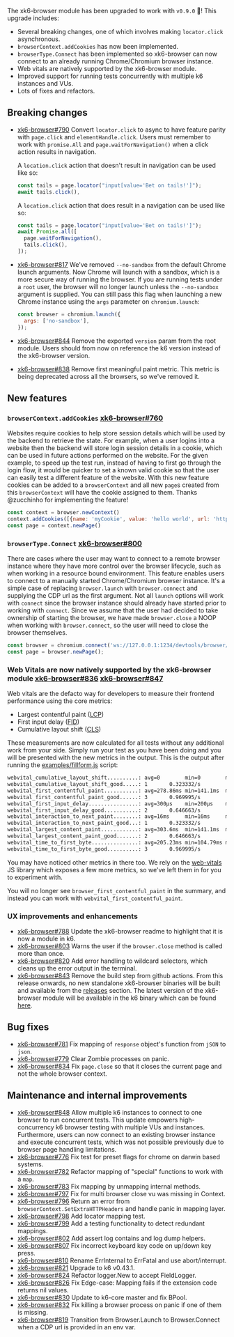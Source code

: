 The xk6-browser module has been upgraded to work with `v0.9.0` 🎉! This upgrade includes:

- Several breaking changes, one of which involves making `locator.click` asynchronous.
- `browserContext.addCookies` has now been implemented.
- `browserType.Connect` has been implemented so xk6-browser can now connect to an already running Chrome/Chromium browser instance.
- Web vitals are natively supported by the xk6-browser module.
- Improved support for running tests concurrently with multiple k6 instances and VUs.
- Lots of fixes and refactors.


## Breaking changes

- [xk6-browser#790](https://github.com/grafana/xk6-browser/pull/790) Convert `locator.click` to async to have feature parity with `page.click` and `elementHandle.click`. Users must remember to work with `promise.All` and `page.waitForNavigation()` when a click action results in navigation.

    A `location.click` action that doesn't result in navigation can be used like so:
    ```javascript
    const tails = page.locator("input[value='Bet on tails!']");
    await tails.click(),
    ```

    A `location.click` action that does result in a navigation can be used like so:
    ```javascript
    const tails = page.locator("input[value='Bet on tails!']");
    await Promise.all([
      page.waitForNavigation(),
      tails.click(),
    ]);
    ```

- [xk6-browser#817](https://github.com/grafana/xk6-browser/pull/817) We've removed `--no-sandbox` from the default Chrome launch arguments. Now Chrome will launch with a sandbox, which is a more secure way of running the browser. If you are running tests under a `root` user, the browser will no longer launch unless the `--no-sandbox` argument is supplied. You can still pass this flag when launching a new Chrome instance using the `args` parameter on `chromium.launch`:

    ```javascript
    const browser = chromium.launch({
      args: ['no-sandbox'],
    });
    ```

- [xk6-browser#844](https://github.com/grafana/xk6-browser/pull/844) Remove the exported `version` param from the root module. Users should from now on reference the k6 version instead of the xk6-browser version.
- [xk6-browser#838](https://github.com/grafana/xk6-browser/pull/838) Remove first meaningful paint metric. This metric is being deprecated across all the browsers, so we've removed it.


## New features

### `browserContext.addCookies` [xk6-browser#760](https://github.com/grafana/xk6-browser/pull/760)

Websites require cookies to help store session details which will be used by the backend to retrieve the state. For example, when a user logins into a website then the backend will store login session details in a cookie, which can be used in future actions performed on the website. For the given example, to speed up the test run, instead of having to first go through the login flow, it would be quicker to set a known valid cookie so that the user can easily test a different feature of the website. With this new feature cookies can be added to a `browserContext` and all new `page`s created from this `browserContext` will have the cookie assigned to them. Thanks @zucchinho for implementing the feature!

```javascript
const context = browser.newContext()
context.addCookies([{name: 'myCookie', value: 'hello world', url: 'https://test.k6.io'}])
const page = context.newPage()
```

### `browserType.Connect` [xk6-browser#800](https://github.com/grafana/xk6-browser/pull/800)

There are cases where the user may want to connect to a remote browser instance where they have more control over the browser lifecycle, such as when working in a resource bound environment. This feature enables users to connect to a manually started Chrome/Chromium browser instance. It's a simple case of replacing `browser.launch` with `browser.connect` and supplying the CDP url as the first argument. Not all `launch` options will work with `connect` since the browser instance should already have started prior to working with `connect`. Since we assume that the user had decided to take ownership of starting the browser, we have made `browser.close` a NOOP when working with `browser.connect`, so the user will need to close the browser themselves.

```javascript
const browser = chromium.connect('ws://127.0.0.1:1234/devtools/browser/e3bb7e53-ad0f-46f3-ae89-a8416868f4ce')
const page = browser.newPage();
```

### Web Vitals are now natively supported by the xk6-browser module [xk6-browser#836](https://github.com/grafana/xk6-browser/pull/836) [xk6-browser#847](https://github.com/grafana/xk6-browser/pull/847)

Web vitals are the defacto way for developers to measure their frontend performance using the core metrics:

- Largest contentful paint ([LCP](https://web.dev/lcp/))
- First input delay ([FID](https://web.dev/fid/))
- Cumulative layout shift ([CLS](https://web.dev/cls/))

These measurements are now calculated for all tests without any additional work from your side. Simply run your test as you have been doing and you will be presented with the new metrics in the output. This is the output after running the [examples/fillform.js](https://github.com/grafana/xk6-browser/blob/main/examples/fillform.js) script:

```bash
webvital_cumulative_layout_shift..........: avg=0        min=0        med=0        max=0        p(90)=0        p(95)=0       
webvital_cumulative_layout_shift_good.....: 1       0.323332/s
webvital_first_contentful_paint...........: avg=278.86ms min=141.1ms  med=229.39ms max=466.1ms  p(90)=418.76ms p(95)=442.43ms
webvital_first_contentful_paint_good......: 3       0.969995/s
webvital_first_input_delay................: avg=300µs    min=200µs    med=300µs    max=399.99µs p(90)=379.99µs p(95)=389.99µs
webvital_first_input_delay_good...........: 2       0.646663/s
webvital_interaction_to_next_paint........: avg=16ms     min=16ms     med=16ms     max=16ms     p(90)=16ms     p(95)=16ms    
webvital_interaction_to_next_paint_good...: 1       0.323332/s
webvital_largest_content_paint............: avg=303.6ms  min=141.1ms  med=303.6ms  max=466.1ms  p(90)=433.6ms  p(95)=449.85ms
webvital_largest_content_paint_good.......: 2       0.646663/s
webvital_time_to_first_byte...............: avg=205.23ms min=104.79ms med=188.39ms max=322.5ms  p(90)=295.67ms p(95)=309.08ms
webvital_time_to_first_byte_good..........: 3       0.969995/s
```

You may have noticed other metrics in there too. We rely on the [web-vitals](https://github.com/GoogleChrome/web-vitals) JS library which exposes a few more metrics, so we've left them in for you to experiment with.

You will no longer see `browser_first_contentful_paint` in the summary, and instead you can work with `webvital_first_contentful_paint`.

### UX improvements and enhancements

- [xk6-browser#788](https://github.com/grafana/xk6-browser/pull/788) Update the xk6-browser readme to highlight that it is now a module in k6.
- [xk6-browser#803](https://github.com/grafana/xk6-browser/pull/803) Warns the user if the `browser.close` method is called more than once.
- [xk6-browser#820](https://github.com/grafana/xk6-browser/pull/820) Add error handling to wildcard selectors, which cleans up the error output in the terminal.
- [xk6-browser#843](https://github.com/grafana/xk6-browser/pull/843) Remove the build step from github actions. From this release onwards, no new standalone xk6-browser binaries will be built and available from the [releases](https://github.com/grafana/xk6-browser/releases) section. The latest version of the xk6-browser module will be available in the k6 binary which can be found [here](https://github.com/grafana/k6/releases).

## Bug fixes

- [xk6-browser#781](https://github.com/grafana/xk6-browser/pull/781) Fix mapping of `response` object's function from `jSON` to `json`.
- [xk6-browser#779](https://github.com/grafana/xk6-browser/pull/779) Clear Zombie processes on panic.
- [xk6-browser#834](https://github.com/grafana/xk6-browser/pull/834) Fix `page.close` so that it closes the current page and not the whole browser context.

## Maintenance and internal improvements

- [xk6-browser#848](https://github.com/grafana/xk6-browser/pull/848) Allow multiple k6 instances to connect to one browser to run concurrent tests. This update empowers high-concurrency k6 browser testing with multiple VUs and instances. Furthermore, users can now connect to an existing browser instance and execute concurrent tests, which was not possible previously due to browser page handling limitations.
- [xk6-browser#776](https://github.com/grafana/xk6-browser/pull/776) Fix test for preset flags for chrome on darwin based systems.
- [xk6-browser#782](https://github.com/grafana/xk6-browser/pull/782) Refactor mapping of "special" functions to work with a `map`.
- [xk6-browser#783](https://github.com/grafana/xk6-browser/pull/783) Fix mapping by unmapping internal methods.
- [xk6-browser#797](https://github.com/grafana/xk6-browser/pull/797) Fix for multi browser close vu was missing in Context.
- [xk6-browser#796](https://github.com/grafana/xk6-browser/pull/796) Return an error from `browserContext.SetExtraHTTPHeaders` and handle panic in mapping layer.
- [xk6-browser#798](https://github.com/grafana/xk6-browser/pull/798) Add locator mapping test.
- [xk6-browser#799](https://github.com/grafana/xk6-browser/pull/799) Add a testing functionality to detect redundant mappings.
- [xk6-browser#802](https://github.com/grafana/xk6-browser/pull/802) Add assert log contains and log dump helpers.
- [xk6-browser#807](https://github.com/grafana/xk6-browser/pull/807) Fix incorrect keyboard key code on up/down key press.
- [xk6-browser#810](https://github.com/grafana/xk6-browser/pull/810) Rename ErrInternal to ErrFatal and use abort/interrupt.
- [xk6-browser#821](https://github.com/grafana/xk6-browser/pull/821) Upgrade to k6 v0.43.1.
- [xk6-browser#824](https://github.com/grafana/xk6-browser/pull/824) Refactor logger.New to accept FieldLogger.
- [xk6-browser#826](https://github.com/grafana/xk6-browser/pull/826) Fix Edge-case: Mapping fails if the extension code returns nil values.
- [xk6-browser#830](https://github.com/grafana/xk6-browser/pull/830) Update to k6-core master and fix BPool.
- [xk6-browser#832](https://github.com/grafana/xk6-browser/pull/832) Fix killing a browser process on panic if one of them is missing.
- [xk6-browser#819](https://github.com/grafana/xk6-browser/pull/819) Transition from Browser.Launch to Browser.Connect when a CDP url is provided in an env var.
